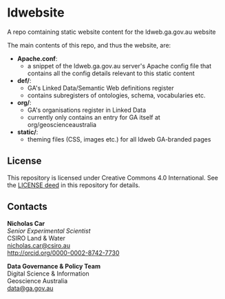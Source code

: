 # ldwebsite
A repo comtaining static website content for the ldweb.ga.gov.au website

The main contents of this repo, and thus the website, are:

* **Apache.conf**: 
    * a snippet of the ldweb.ga.gov.au server's Apache config file that contains all the config details relevant to this static content
* **def/**:
    * GA's Linked Data/Semantic Web definitions register
    * contains subregisters of ontologies, schema, vocabularies etc. 
* **org/**:
    * GA's organisations register in Linked Data
    * currently only contains an entry for GA itself at org/geoscienceaustralia
* **static/**:
    * theming files (CSS, images etc.) for all ldweb GA-branded pages


## License
This repository is licensed under Creative Commons 4.0 International. See the [LICENSE deed](LICENSE) in this repository for details.


## Contacts
**Nicholas Car**  
*Senior Experimental Scientist*  
CSIRO Land & Water  
<nicholas.car@csiro.au>  
<http://orcid.org/0000-0002-8742-7730>  

**Data Governance & Policy Team**  
Digital Science & Information  
Geoscience Australia  
<data@ga.gov.au>  
